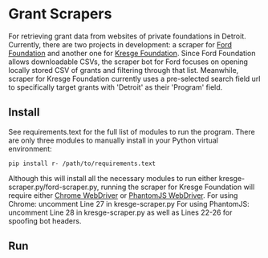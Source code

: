 # Grant Scrapers
For retrieving grant data from websites of private foundations in Detroit. Currently, there are two projects in development: a scraper for [Ford Foundation](https://www.fordfoundation.org/work/our-grants/grants-database/grants-all) and another one for [Kresge Foundation](http://kresge.org/grants). Since Ford Foundation allows downloadable CSVs, the scraper bot for Ford focuses on opening locally stored CSV of grants and filtering through that list. Meanwhile, scraper for Kresge Foundation currently uses a pre-selected search field url to specifically target grants with 'Detroit' as their 'Program' field.

## Install
See requirements.text for the full list of modules to run the program. There are only three modules to manually install in your Python virtual environment:
```
pip install r- /path/to/requirements.text
```
Although this will install all the necessary modules to run either kresge-scraper.py/ford-scraper.py, running the scraper for Kresge Foundation will require either [Chrome WebDriver](https://sites.google.com/a/chromium.org/chromedriver/downloads) or [PhantomJS WebDriver](http://phantomjs.org/download.html).
For using Chrome: uncomment Line 27 in kresge-scraper.py
For using PhantomJS: uncomment Line 28 in kresge-scraper.py as well as Lines 22-26 for spoofing bot headers.

## Run

